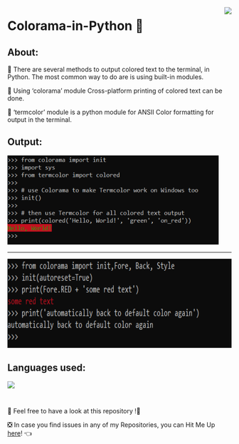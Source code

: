 <a ><img src="https://miro.medium.com/max/960/1*c94SpnDXD8imHLUW0fl-ng.jpeg" align="right" height="150"/></a>

# Colorama-in-Python 🌈   

## About:

🎯 There are several methods to output colored text to the terminal, in Python. The most common way to do are is using built-in modules.
 
📍 Using ‘colorama’ module Cross-platform printing of colored text can be done.

📍 ‘termcolor’ module is a python module for ANSII Color formatting for output in the terminal. 

## Output:
<a ><img src="https://github.com/Aditya-Bhate/Colorama-in-Python/blob/main/Screenshot%20(2366).png" height="200"/></a>

---

<a ><img src="https://github.com/Aditya-Bhate/Colorama-in-Python/blob/main/Screenshot%20(2365).png" height="200"/></a>

## Languages used:
<code><img height="40" src="https://img.icons8.com/color/48/000000/python--v1.png"/></code>

#

📣 Feel free to have a look at this repository !🤗

❎ In case you find issues in any of my Repositories, you can Hit Me Up [here](https://github.com/Aditya-Bhate/Aditya-Bhate/issues)! 👈

